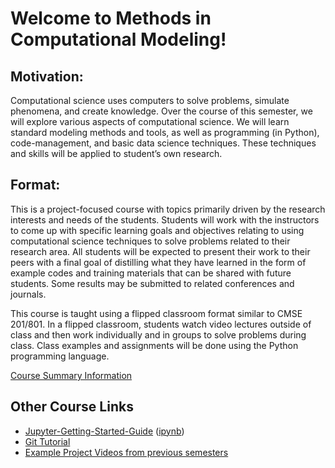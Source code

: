 # Welcome to Methods in Computational Modeling!

## Motivation:
Computational science uses computers to solve problems, simulate phenomena, and create knowledge. Over the course of this semester, we will explore various aspects of computational science.  We will learn standard modeling methods and tools, as well as programming (in Python), code-management, and basic data science techniques. These techniques and skills will be applied to student’s own research.
## Format:
This is a project-focused course with topics primarily driven by the research interests and needs of the students. Students will work with the instructors to come up with specific learning goals and objectives relating to using computational science techniques to solve problems related to their research area. All students will be expected to present their work to their peers with a final goal of distilling what they have learned in the form of example codes and training materials that can be shared with future students. Some results may be submitted to related conferences and journals.

This course is taught using a flipped classroom format similar to CMSE 201/801.  In a flipped classroom, students watch video lectures outside of class and then work individually and in groups to solve problems during class. Class examples and assignments will be done using the Python programming language.

[Course Summary Information](CourseSummary)


## Other Course Links

- [Jupyter-Getting-Started-Guide](0000--Jupyter-Getting-Started-Guide.html)  ([ipynb](0000--Jupyter-Getting-Started-Guide.ipynb))
- [Git Tutorial](0000-Getting-to-know-git.html)
- [Example Project Videos from previous semesters](./Example_Student_Videos)
